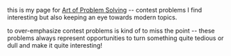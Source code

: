 this is my page for [Art of Problem Solving](http://artofproblemsolving.com/community/c13_contests) -- contest problems I find interesting but also keeping an eye towards modern topics.

to over-emphasize contest problems is kind of to miss the point -- these problems always represent opportunities to turn something quite tedious or dull and make it quite interesting!
